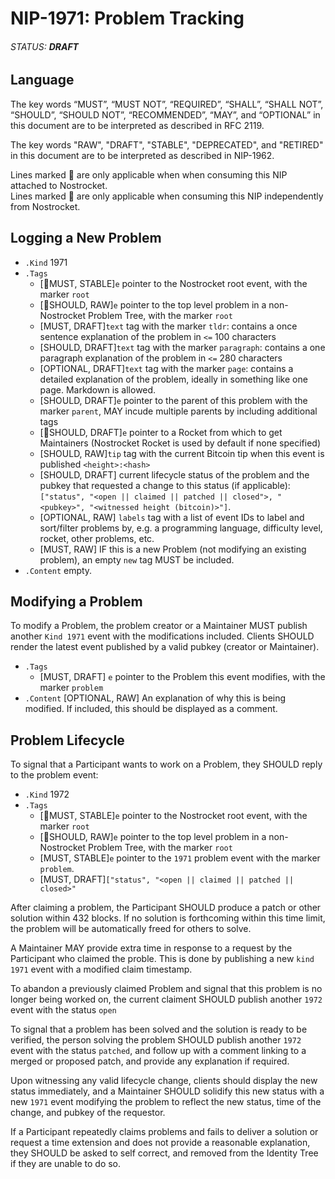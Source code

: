 # NIP-1971: Problem Tracking
###### STATUS: **DRAFT**

## Language

The key words “MUST”, “MUST NOT”, “REQUIRED”, “SHALL”, “SHALL NOT”, “SHOULD”, “SHOULD NOT”, “RECOMMENDED”, “MAY”, and “OPTIONAL” in this document are to be interpreted as described in RFC 2119.

The key words "RAW", "DRAFT", "STABLE", "DEPRECATED", and "RETIRED" in this document are to be interpreted as described in NIP-1962.

Lines marked 🚀 are only applicable when when consuming this NIP attached to Nostrocket.  
Lines marked 🍌 are only applicable when consuming this NIP independently from Nostrocket.


## Logging a New Problem
* `.Kind` 1971
* `.Tags`
	* [🚀MUST, STABLE]`e` pointer to the Nostrocket root event, with the marker `root`
	* [🍌SHOULD, RAW]`e` pointer to the top level problem in a non-Nostrocket Problem Tree, with the marker `root`
	* [MUST, DRAFT]`text` tag with the marker `tldr`: contains a once sentence explanation of the problem in `<=` 100 characters
	* [SHOULD, DRAFT]`text` tag with the marker `paragraph`: contains a one paragraph explanation of the problem in `<=` 280 characters
	* [OPTIONAL, DRAFT]`text` tag with the marker `page`: contains a detailed explanation of the problem, ideally in something like one page. Markdown is allowed.
	* [SHOULD, DRAFT]`e` pointer to the parent of this problem with the marker `parent`, MAY incude multiple parents by including additional tags
	* [🚀SHOULD, DRAFT]`e` pointer to a Rocket from which to get Maintainers (Nostrocket Rocket is used by default if none specified) 
	* [SHOULD, RAW]`tip` tag with the current Bitcoin tip when this event is published `<height>:<hash>`
	* [SHOULD, DRAFT] current lifecycle status of the problem and the pubkey that requested a change to this status (if applicable): `["status", "<open || claimed || patched || closed">, "<pubkey>", "<witnessed height (bitcoin)>"]`.
	* [OPTIONAL, RAW] `labels` tag with a list of event IDs to label and sort/filter problems by, e.g. a programming language, difficulty level, rocket, other problems, etc.
	* [MUST, RAW] IF this is a new Problem (not modifying an existing problem), an empty `new` tag MUST be included. 
* `.Content` empty.

## Modifying a Problem

To modify a Problem, the problem creator or a Maintainer MUST publish another `Kind 1971` event with the modifications included. Clients SHOULD render the latest event published by a valid pubkey (creator or Maintainer).

* `.Tags`
	* [MUST, DRAFT] `e` pointer to the Problem this event modifies, with the marker `problem`
* `.Content` [OPTIONAL, RAW] An explanation of why this is being modified. If included, this should be displayed as a comment.

## Problem Lifecycle
To signal that a Participant wants to work on a Problem, they SHOULD reply to the problem event:

* `.Kind` 1972
* `.Tags`
	* [🚀MUST, STABLE]`e` pointer to the Nostrocket root event, with the marker `root`
	* [🍌SHOULD, RAW]`e` pointer to the top level problem in a non-Nostrocket Problem Tree, with the marker `root`
	* [MUST, STABLE]`e` pointer to the `1971` problem event with the marker `problem`.
	* [MUST, DRAFT]`["status", "<open || claimed || patched || closed>"`  

After claiming a problem, the Participant SHOULD produce a patch or other solution within 432 blocks. If no solution is forthcoming within this time limit, the problem will be automatically freed for others to solve.

A Maintainer MAY provide extra time in response to a request by the Participant who claimed the proble. This is done by publishing a new `kind 1971` event with a modified claim timestamp.

To abandon a previously claimed Problem and signal that this problem is no longer being worked on, the current claiment SHOULD publish another `1972` event with the status `open`

To signal that a problem has been solved and the solution is ready to be verified, the person solving the problem SHOULD publish another `1972` event with the status `patched`, and follow up with a comment linking to a merged or proposed patch, and provide any explanation if required.

Upon witnessing any valid lifecycle change, clients should display the new status immediately, and a Maintainer SHOULD solidify this new status with a new `1971` event modifying the problem to reflect the new status, time of the change, and pubkey of the requestor.

If a Participant repeatedly claims problems and fails to deliver a solution or request a time extension and does not provide a reasonable explanation, they SHOULD be asked to self correct, and removed from the Identity Tree if they are unable to do so.